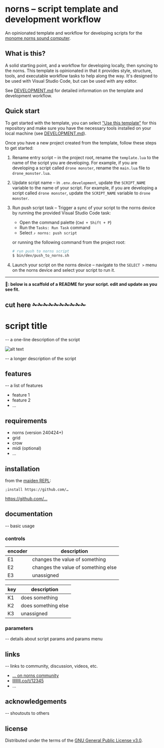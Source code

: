 # norns – script template and development workflow

An opinionated template and workflow for developing scripts for the [monome norns sound computer](https://monome.org/docs/norns).

## What is this?

A solid starting point, and a workflow for developing locally, then syncing to the norns. This template is opinionated in that it provides style, structure, tools, and executable workflow tasks to help along the way. It's designed to be used with Visual Studio Code, but can be used with any editor.

See [DEVELOPMENT.md](bin/dev/DEVELOPMENT.md) for detailed information on the template and development workflow.

## Quick start

To get started with the template, you can select ["Use this template"](https://docs.github.com/en/repositories/creating-and-managing-repositories/creating-a-repository-from-a-template#creating-a-repository-from-a-template) for this repository and make sure you have the necessary tools installed on your local machine (see [DEVELOPMENT.md](bin/dev/DEVELOPMENT.md)).

Once you have a new project created from the template, follow these steps to get started:

1. Rename entry script – in the project root, rename the `template.lua` to the name of the script you are developing. For example, if you are developing a script called `drone monster`, rename the `main.lua` file to `drone_monster.lua`.
2. Update script name – in `.env.development`, update the `SCRIPT_NAME` variable to the name of your script. For example, if you are developing a script called `drone monster`, update the `SCRIPT_NAME` variable to `drone monster`.
3. Run push script task – Trigger a sync of your script to the norns device by running the provided Visual Studio Code task:

   - Open the command palette (`Cmd + Shift + P`)
   - Run the `Tasks: Run Task` command
   - Select `⤴ norns: push script`

   or running the following command from the project root:

   ```sh
   # run push to norns script
   $ bin/dev/push_to_norns.sh
   ```
4. Launch your script on the norns device – navigate to the `SELECT >` menu on the norns device and select your script to run it.

---

**📝: below is a scaffold of a README for your script. edit and update as you see fit.**

cut here ✁✁✁✁✁✁✁✁✁✁
---

# script title

-- a one-line description of the script

![alt text](/path/to/image.png "image caption (optional)")

-- a longer description of the script

## features

-- a list of features

- feature 1
- feature 2
- …

## requirements

- norns (version 240424+)
- grid
- crow
- midi (optional)
- …

## installation

from the [maiden REPL](https://monome.org/docs/norns/maiden/):

```
;install https://github.com/…
```

https://github.com/…

## documentation

-- basic usage

### controls

| encoder | description                         |
| ------- | ----------------------------------- |
| E1      | changes the value of something      |
| E2      | changes the value of something else |
| E3      | unassigned                          |

| key | description         |
| --- | ------------------- |
| K1  | does something      |
| K2  | does something else |
| K3  | unassigned          |

### parameters

-- details about script params and params menu

## links

-- links to community, discussion, videos, etc.

- [… on norns community](https://norns.community/)
- [llllllll.co/t/12345](https://llllllll.co/t/12345)
- …

## acknowledgements

-- shoutouts to others

## license

Distributed under the terms of the [GNU General Public License v3.0](LICENSE).